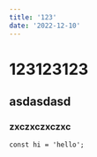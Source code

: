 ```yaml
---
title: '123'
date: '2022-12-10'
---
```


# 123123123
## asdasdasd
### zxczxczxczxc

```
const hi = 'hello';
```